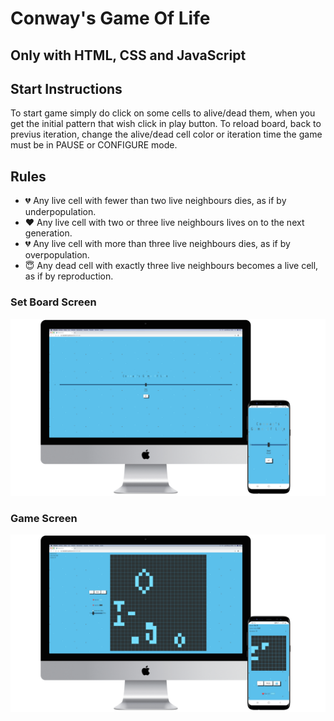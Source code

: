 # Conway's Game Of Life
## Only with HTML, CSS and JavaScript

## Start Instructions
To start game simply do click on some cells to alive/dead them, when you get the initial pattern that wish click in play button. To reload board, back to previus iteration, change the alive/dead cell color or iteration time the game must be in PAUSE or CONFIGURE mode.

## Rules
* 💔 Any live cell with fewer than two live neighbours dies, as if by underpopulation.
* ❤️ Any live cell with two or three live neighbours lives on to the next generation.
* 💔 Any live cell with more than three live neighbours dies, as if by overpopulation.
* 😇 Any dead cell with exactly three live neighbours becomes a live cell, as if by reproduction.

### Set Board Screen
![alt text](./screenshots/home.png "Logo Title Text 1")

### Game Screen
![alt text](./screenshots/game.png "Logo Title Text 1")